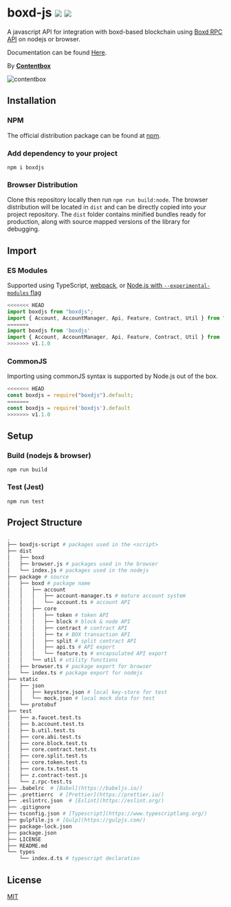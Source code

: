 # boxd-js ![](https://img.shields.io/github/issues/BOXFoundation/box-js) ![](https://travis-ci.com/BOXFoundation/boxd.svg?branch=master)

A javascript API for integration with boxd-based blockchain using [Boxd RPC API](https://github.com/BOXFoundation/boxd) on nodejs or browser.

Documentation can be found [Here](https://github.com/BOXFoundation/box-js/wiki).

By **[Contentbox](https://contentbox.one/)**

![contentbox](https://contentbox.one/img/home-background.png)

## Installation

### NPM

The official distribution package can be found at [npm](https://www.npmjs.com/package/boxdjs).

### Add dependency to your project

```
npm i boxdjs
```

### Browser Distribution

Clone this repository locally then run `npm run build:node`. The browser distribution will be located in `dist` and can be directly copied into your project repository. The `dist` folder contains minified bundles ready for production, along with source mapped versions of the library for debugging.

## Import

### ES Modules

Supported using TypeScript, [webpack](https://webpack.js.org/api/module-methods), or [Node.js with `--experimental-modules` flag](https://nodejs.org/api/esm.html)

```js
<<<<<<< HEAD
import boxdjs from "boxdjs";
import { Account, AccountManager, Api, Feature, Contract, Util } from "boxdjs";
=======
import boxdjs from 'boxdjs'
import { Account, AccountManager, Api, Feature, Contract, Util } from 'boxdjs'
>>>>>>> v1.1.0
```

### CommonJS

Importing using commonJS syntax is supported by Node.js out of the box.

```js
<<<<<<< HEAD
const boxdjs = require("boxdjs").default;
=======
const boxdjs = require('boxdjs').default
>>>>>>> v1.1.0
```

## Setup

### Build (nodejs & browser)

```
npm run build
```

### Test (Jest)

```
npm run test
```

## Project Structure

```bash
.
├── boxdjs-script # packages used in the <script>
├── dist
│   ├── boxd
│   ├── browser.js # packages used in the browser
│   └── index.js # packages used in the nodejs
├── package # source
│   ├── boxd # package name
│   │   ├── account
│   │   │   ├── account-manager.ts # mature account system
│   │   │   └── account.ts # account API
│   │   ├── core
│   │   │   ├── token # token API
│   │   │   ├── block # block & node API
│   │   │   ├── contract # contract API
│   │   │   ├── tx # BOX transaction API
│   │   │   ├── split # split contract API
│   │   │   ├── api.ts # API export
│   │   │   └── feature.ts # encapsulated API export
│   │   └── util # utility functions
│   ├── browser.ts # package export for browser
│   └── index.ts # package export for nodejs
├── static
│   ├── json
│   │   ├── keystore.json # local key-store for test
│   │   └── mock.json # local mock data for test
│   └── protobuf
├── test
│   ├── a.faucet.test.ts
│   ├── b.account.test.ts
│   ├── b.util.test.ts
│   ├── core.abi.test.ts
│   ├── core.block.test.ts
│   ├── core.contract.test.ts
│   ├── core.split.test.ts
│   ├── core.token.test.ts
│   ├── core.tx.test.ts
│   ├── z.contract-test.js
│   └── z.rpc-test.ts
├── .babelrc  # [Babel](https://babeljs.io/)
├── .prettierrc  # [Prettier](https://prettier.io/)
├── .eslintrc.json  # [Eslint](https://eslint.org/)
├── .gitignore
├── tsconfig.json # [Typescript](https://www.typescriptlang.org/)
├── gulpfile.js # [Gulp](https://gulpjs.com/)
├── package-lock.json
├── package.json
├── LICENSE
├── README.md
└── types
    └── index.d.ts # typescript declaration
```

## License

[MIT](./LICENSE)
